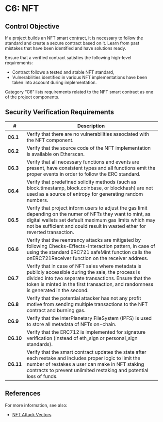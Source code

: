 # C6: NFT

## Control Objective

If a project builds an NFT smart contract, it is necessary to follow the standard and create a secure contract based on it. Learn from past mistakes that have been identified and have solutions ready.

Ensure that a verified contract satisfies the following high-level requirements:
* Contract follows a tested and stable NFT standard,
* Vulnerabilities identified in various NFT implementations have been taken into account during implementation.

Category “C6” lists requirements related to the NFT smart contract as one of the project components.

## Security Verification Requirements

| # | Description |
| --- | --- |
| **C6.1** | Verify that there are no vulnerabilities associated with the NFT component. |
| **C6.2** | Verify that the source code of the NFT implementation is available on Etherscan. |
| **C6.3** | Verify that all necessary functions and events are present, have consistent types and all functions emit the proper events in order to follow the ERC standard. |
| **C6.4** | Verify that predefined solidity methods (such as block.timestamp, block.coinbase, or blockhash) are not used as a source of entropy for generating random numbers. |
| **C6.5** | Verify that project inform users to adjust the gas limit depending on the numer of NFTs they want to mint, as digital wallets set default maximum gas limits which may not be sufficient and could result in wasted ether for reverted transaction. |
| **C6.6** | Verify that the reentrancy attacks are mitigated by following Checks-Effects-Interaction pattern, in case of using the standard ERC721 safeMint function calls the onERC721Receiver function on the receiver address. |
| **C6.7** | Verify that in case of NFT sales where metadata is publicly accessible during the sale, the process is divided into two separate transactions. Ensure that the token is minted in the first transaction, and randomness is generated in the second. |
| **C6.8** | Verify that the potential attacker has not any profit motive from sending multiple transactions to the NFT contract and burning gas. |
| **C6.9** | Verify that the InterPlanetary FileSystem (IPFS) is used to store all metadata of NFTs on-chain.|
| **C6.10** | Verify that the ERC712 is implemented for signature verification (instead of eth_sign or personal_sign standards). |
| **C6.11** | Verify that the smart contract updates the state after each restake and includes proper logic to limit the number of restakes a user can make in NFT staking contracts to prevent unlimited restaking and potential loss of funds.|

## References

For more information, see also:

* [NFT Attack Vectors](https://github.com/Quillhash/NFT-Attack-Vectors)
